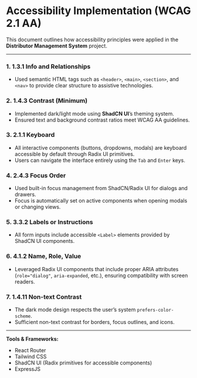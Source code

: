 # Accessibility Implementation (WCAG 2.1 AA)

This document outlines how accessibility principles were applied in the **Distributor Management System** project.

---

### 1. 1.3.1 Info and Relationships
- Used semantic HTML tags such as `<header>`, `<main>`, `<section>`, and `<nav>` to provide clear structure to assistive technologies.

### 2. 1.4.3 Contrast (Minimum)
- Implemented dark/light mode using **ShadCN UI**’s theming system.
- Ensured text and background contrast ratios meet WCAG AA guidelines.

### 3. 2.1.1 Keyboard
- All interactive components (buttons, dropdowns, modals) are keyboard accessible by default through Radix UI primitives.
- Users can navigate the interface entirely using the `Tab` and `Enter` keys.

### 4. 2.4.3 Focus Order
- Used built-in focus management from ShadCN/Radix UI for dialogs and drawers.
- Focus is automatically set on active components when opening modals or changing views.

### 5. 3.3.2 Labels or Instructions
- All form inputs include accessible `<Label>` elements provided by ShadCN UI components.

### 6. 4.1.2 Name, Role, Value
- Leveraged Radix UI components that include proper ARIA attributes (`role="dialog"`, `aria-expanded`, etc.), ensuring compatibility with screen readers.

### 7. 1.4.11 Non-text Contrast
- The dark mode design respects the user’s system `prefers-color-scheme`.
- Sufficient non-text contrast for borders, focus outlines, and icons.

---

**Tools & Frameworks:**
- React Router
- Tailwind CSS
- ShadCN UI (Radix primitives for accessible components)
- ExpressJS

